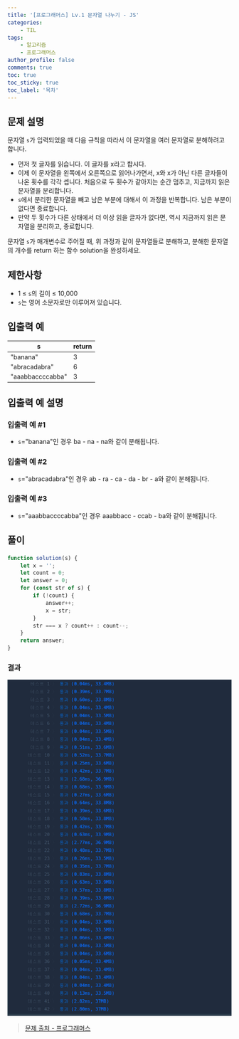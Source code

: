 ```yaml
---
title: '[프로그래머스] Lv.1 문자열 나누기 - JS'
categories:
    - TIL
tags:
    - 알고리즘
    - 프로그래머스
author_profile: false
comments: true
toc: true
toc_sticky: true
toc_label: '목차'
---
```


## 문제 설명

문자열 `s`가 입력되었을 때 다음 규칙을 따라서 이 문자열을 여러 문자열로 분해하려고 합니다.

-   먼저 첫 글자를 읽습니다. 이 글자를 x라고 합시다.
-   이제 이 문자열을 왼쪽에서 오른쪽으로 읽어나가면서, x와 x가 아닌 다른 글자들이 나온 횟수를 각각 셉니다. 처음으로 두 횟수가 같아지는 순간 멈추고, 지금까지 읽은 문자열을 분리합니다.
-   `s`에서 분리한 문자열을 빼고 남은 부분에 대해서 이 과정을 반복합니다. 남은 부분이 없다면 종료합니다.
-   만약 두 횟수가 다른 상태에서 더 이상 읽을 글자가 없다면, 역시 지금까지 읽은 문자열을 분리하고, 종료합니다.

문자열 `s`가 매개변수로 주어질 때, 위 과정과 같이 문자열들로 분해하고, 분해한 문자열의 개수를 return 하는 함수 solution을 완성하세요.

## 제한사항

-   1 ≤ `s`의 길이 ≤ 10,000
-   `s`는 영어 소문자로만 이루어져 있습니다.

## 입출력 예

| s                | return |
| ---------------- | ------ |
| "banana"         | 3      |
| "abracadabra"    | 6      |
| "aaabbaccccabba" | 3      |

## 입출력 예 설명

### 입출력 예 #1

-   `s`="banana"인 경우 ba - na - na와 같이 분해됩니다.

### 입출력 예 #2

-   `s`="abracadabra"인 경우 ab - ra - ca - da - br - a와 같이 분해됩니다.

### 입출력 예 #3

-   `s`="aaabbaccccabba"인 경우 aaabbacc - ccab - ba와 같이 분해됩니다.

## 풀이

```javascript
function solution(s) {
    let x = '';
    let count = 0;
    let answer = 0;
    for (const str of s) {
        if (!count) {
            answer++;
            x = str;
        }
        str === x ? count++ : count--;
    }
    return answer;
}
```

### 결과

![result](/assets/images/2023/09/13/algorithm-66-result.png)

> [문제 출처 - 프로그래머스](https://school.programmers.co.kr/learn/courses/30/lessons/140108)
